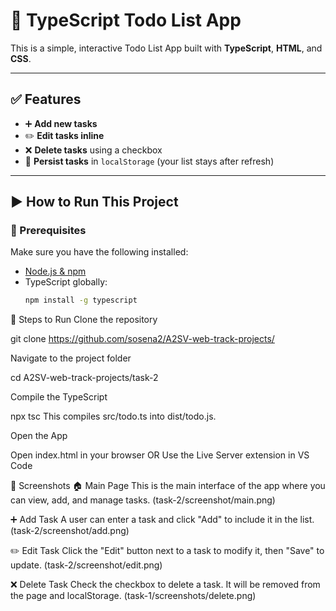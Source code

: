 # 📝 TypeScript Todo List App

This is a simple, interactive Todo List App built with **TypeScript**, **HTML**, and **CSS**.

---

## ✅ Features

- ➕ **Add new tasks**
- ✏️ **Edit tasks inline**
- ❌ **Delete tasks** using a checkbox
- 💾 **Persist tasks** in `localStorage` (your list stays after refresh)

---

## ▶️ How to Run This Project

### 🧩 Prerequisites

Make sure you have the following installed:

- [Node.js & npm](https://nodejs.org/)
- TypeScript globally:
  ```bash
  npm install -g typescript
  ```

🚀 Steps to Run
Clone the repository

git clone https://github.com/sosena2/A2SV-web-track-projects/

Navigate to the project folder

cd A2SV-web-track-projects/task-2

Compile the TypeScript

npx tsc
This compiles src/todo.ts into dist/todo.js.

Open the App

Open index.html in your browser
OR
Use the Live Server extension in VS Code

📸 Screenshots
🏠 Main Page
This is the main interface of the app where you can view, add, and manage tasks.
(task-2/screenshot/main.png)

➕ Add Task
A user can enter a task and click "Add" to include it in the list.
(task-2/screenshot/add.png)

✏️ Edit Task
Click the "Edit" button next to a task to modify it, then "Save" to update.
(task-2/screenshot/edit.png)

❌ Delete Task
Check the checkbox to delete a task. It will be removed from the page and localStorage.
(task-1/screenshots/delete.png)
